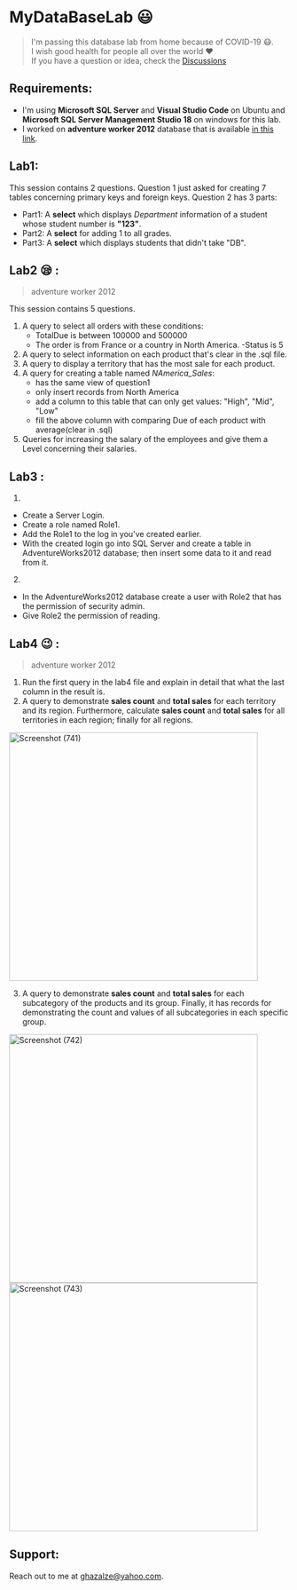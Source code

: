 # MyDataBaseLab      :smiley:

> I'm passing this database lab from home because of COVID-19 :mask:.  
> I wish good health for people all over the world  	:heart:  
> If you have a question or idea, check the [Discussions](https://github.com/GhazaleZe/MyDataBaseLab/discussions/1)

## Requirements:
 - I'm using **Microsoft SQL Server** and **Visual Studio Code**  on Ubuntu and **Microsoft SQL Server Management Studio 18** on windows for this lab.
 - I worked on **adventure worker 2012** database that is available [in this link](https://github.com/microsoft/sql-server-samples/releases).
 
 ## Lab1:
 
  This session contains 2 questions. Question 1 just asked for creating 7 tables concerning primary keys and foreign keys. Question 2 has 3 parts:
- Part1: A **select** which displays *Department* information of a student whose student number is **"123"**.
- Part2: A **select** for adding 1 to all grades.
- Part3:  A **select** which displays students that didn't take "DB".

 ## Lab2 :sleepy: :
> adventure worker 2012

This session contains 5 questions.
1. A query to select all orders with these conditions:
   - TotalDue is between 100000 and 500000
   - The order is from France or a country in North America.
   -Status is 5
2. A query to select information on each product that's clear in the .sql file.
3. A query to display a territory that has the most sale for each product.
4. A query for creating a table named *NAmerica_Sales*:
   - has the same view of question1
   - only insert records from North America
   - add a column to this table that can only get values: "High", "Mid", "Low"
   - fill the above column with comparing Due of each product with average(clear in .sql)
5. Queries for increasing the salary of the employees and give them a Level concerning their salaries.

 ## Lab3 :
 
 1.
 - Create a Server Login.
 - Create a role named Role1.
 - Add the Role1 to the log in you've created earlier.
 - With the created login go into SQL Server and create a table in AdventureWorks2012 database; then insert some data to it and read from it.
 2.
 - In the AdventureWorks2012 database create a user with Role2 that has the permission of security admin.
 - Give Role2 the permission of reading.

## Lab4 :wink: :
> adventure worker 2012

1. Run the first query in the lab4 file and explain in detail that what the last column in the result is. 
2. A query to demonstrate  **sales count** and **total sales** for each territory and its region. Furthermore,  calculate **sales count** and **total sales** for all territories in each region; finally for all regions.

<img width="448" alt="Screenshot (741)" src="https://user-images.githubusercontent.com/41547574/81325530-bba33a00-90ad-11ea-9f19-747f740ae431.png">

3. A query to demonstrate **sales count** and **total sales** for each subcategory of the products and its group. Finally, it has records for demonstrating the count and values of all subcategories in each specific group.

<img width="448" alt="Screenshot (742)" src="https://user-images.githubusercontent.com/41547574/81326295-dc1fc400-90ae-11ea-8bd8-cc037833a5b0.png">
<img width="448" alt="Screenshot (743)" src="https://user-images.githubusercontent.com/41547574/81326299-dcb85a80-90ae-11ea-80eb-0c9350afe22a.png">

## Support:
Reach out to me at ghazalze@yahoo.com.
